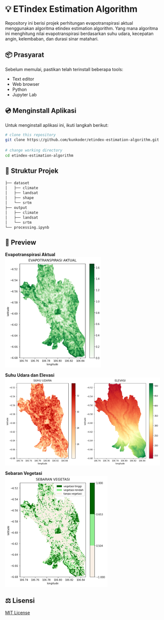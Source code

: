 # :bulb: ETindex Estimation Algorithm

Repository ini berisi projek perhitungan evapotranspirasi aktual menggunakan algoritma etindex estimation algorithm. Yang mana algoritma ini menghitung nilai evapotranspirasi berdasarkan suhu udara, kecepatan angin, kelembaban, dan durasi sinar matahari.

## :package: Prasyarat

Sebelum memulai, pastikan telah terinstall beberapa tools:
* Text editor
* Web browser
* Python
* Jupyter Lab

## :cd: Menginstall Aplikasi

Untuk menginstall aplikasi ini, ikuti langkah berikut:

```bash
# clone this repository
git clone https://github.com/kunkoder/etindex-estimation-algorithm.git

# change working directory
cd etindex-estimation-algorithm
```

## :open_file_folder: Struktur Projek

```text
├── dataset
│   ├── climate
│   ├── landsat
│   ├── shape
│   └── srtm
├── output
│   ├── climate
│   ├── landsat
│   └── srtm
└── processing.ipynb
```

## :eyes: Preview

**Evapotranspirasi Aktual**<br>
![alt text](https://raw.githubusercontent.com/kunkoder/etindex-estimation-algorithm/main/images/actual-evapotranspiration.png)

**Suhu Udara dan Elevasi**<br>
![alt text](https://raw.githubusercontent.com/kunkoder/etindex-estimation-algorithm/main/images/thermal-elevation.png)

**Sebaran Vegetasi**<br>
![alt text](https://raw.githubusercontent.com/kunkoder/etindex-estimation-algorithm/main/images/vegetation-distribution.png)

## :balance_scale: Lisensi

[MIT License](https://github.com/kunkoder/espeka/blob/main/LICENSE)
